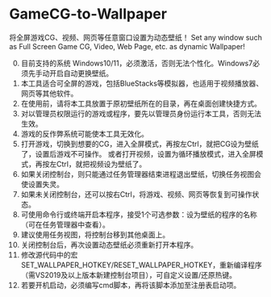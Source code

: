 # GameCG-to-Wallpaper
将全屏游戏CG、视频、网页等任意窗口设置为动态壁纸！
Set any window such as Full Screen Game CG, Video, Web Page, etc. as dynamic Wallpaper!

0. 目前支持的系统 Windows10/11，必须激活，否则无法个性化。Windows7必须先手动开启自动更换壁纸。
1. 本工具适合可全屏的游戏，包括BlueStacks等模拟器，也适用于视频播放器、网页等其他软件。
2. 在使用前，请将本工具放置于原初壁纸所在的目录，再在桌面创建快捷方式。
3. 对以管理员权限运行的游戏或程序，要先以管理员身份运行本工具，否则无法生效。
4. 游戏的反作弊系统可能使本工具无效化。
5. 打开游戏，切换到想要的CG，进入全屏模式，再按左Ctrl，就把CG设为壁纸了，设置后游戏不可操作。
   或者打开视频，设置为循环播放模式，进入全屏模式，再按左Ctrl，就把视频设为壁纸了。
6. 如果关闭控制台，则只能通过任务管理器结束进程退出壁纸，切换任务视图会使设置失灵。
7. 如果未关闭控制台，还可以按右Ctrl，将游戏、视频、网页等恢复到可操作状态。
8. 可使用命令行或终端开启本程序，接受1个可选参数：设为壁纸的程序的名称（可在任务管理器中查看）。
9. 建议使用任务视图，将控制台移到其他桌面上。
10. 关闭控制台后，再次设置动态壁纸必须重新打开本程序。
11. 修改源代码中的宏SET_WALLPAPER_HOTKEY/RESET_WALLPAPER_HOTKEY，重新编译程序（需VS2019及以上版本新建控制台项目），可自定义设置/还原热键。 
12. 若要开机启动，必须编写cmd脚本，再将该脚本添加至注册表启动项。